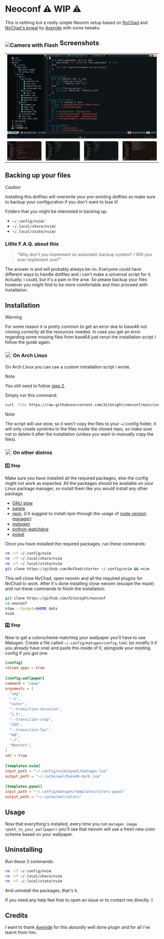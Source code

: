 # Neoconf ⚠️ WIP ⚠️

This is nothing but a really simple Neovim setup based on [NvChad](https://nvchad.com/) and [NvChad's pywal](https://github.com/NvChad/pywal) by [Axenide](https://github.com/Axenide) with some tweaks.

<h2><sub><img src="https://raw.githubusercontent.com/Tarikul-Islam-Anik/Animated-Fluent-Emojis/master/Emojis/Objects/Camera%20with%20Flash.png" alt="Camera with Flash" width="25" height="25" /></sub> Screenshots</h2>
<table align="center">
  <tr>
    <td colspan="4"><img src="assets/1.png"></td>
  </tr>
  <tr>
    <td colspan="1"><img src="assets/2.png"></td>
    <td colspan="1"><img src="assets/3.png"></td>
    <td colspan="1" align="center"><img src="assets/4.png"></td>
    <td colspan="1" align="center"><img src="assets/5.png"></td>
  </tr>
</table>

## Backing up your files

> [!CAUTION]
> Installing this dotfiles will overwrite your pre-existing dotfiles so make sure to backup your configuration if you don't want to lose it!

Folders that you might be interested in backing up:
- `~/.config/nvim/`
- `~/.local/share/nvim/`
- `~/.local/state/nvim/`

### Little F.A.Q. about this

> "Why don't you implement an automatic backup system? / Will you ever implement one?"

The answer is and will probably always be no. Everyone could have different ways to handle dotfiles and i can't make a universal script for it.
Actually, i could, but it's a pain in the arse. So please backup your files however you might find to be more comfortable and then proceed with installation.

## Installation

> [!WARNING]
> For some reason it is pretty common to get an error due to base46 not cloning correctly all the resources needed. In case you get an error regarding some missing files from base64 just rerun the installation script / follow the guide again.

<h3><sub><img src="http://wiki.installgentoo.com/images/f/f9/Arch-linux-logo.png" width=22 height=22/></sub> On Arch Linux</h3>

On Arch Linux you can use a custom installation script i wrote.
> [!NOTE]
> You still need to follow [step 2](#step2).

Simply run this command:

```bash
curl -fsSL https://raw.githubusercontent.com/Xitonight/neoconf/main/install.sh | bash
```

> [!NOTE]
> The script will use stow, so it won't copy the files to your ~/.config folder, it will only create symlinks to the files inside the cloned repo, so make sure not to delete it after the installation (unless you want to manually copy the files).


<h3><sub><img src="http://wiki.installgentoo.com/images/5/5b/Ubuntu.png" width=22 height=22/></sub> On other distros</h3>

#### 1️⃣ Step

Make sure you have installed all the required packages, else the config might not work as expected.
All the packages should be available on your Linux package manager, so install them like you would install any other package.

- [GNU stow](https://www.gnu.org/software/stow/)
- [swww](https://github.com/LGFae/swww)
- [npm](https://www.npmjs.com), (i'd suggest to install npm through the usage of [node version manager](https://github.com/nvm-sh/nvm))
- [matugen](https://github.com/InioX/matugen) 
- [python-watchdog](https://pypi.org/project/watchdog/)
- [pywal](https://github.com/dylanaraps/pywal) 

Once you have installed the required packages, run these commands:

```bash
rm -rf ~/.config/nvim
rm -rf ~/.local/share/nvim
rm -rf ~/.local/state/nvim
git clone https://github.com/NvChad/starter ~/.config/nvim && nvim
```

This will clone NvChad, open neovim and all the required plugins for NvChad to work.
After it's done installing close neovim (escape the maze) and run these commands to finish the installation:

```bash
git clone https://github.com/Xitonight/neoconf
cd neoconf
stow --target=$HOME dots
nvim
```

<a id="step2"></a>
#### 2️⃣ Step

Now to get a colorscheme matching your wallpaper you'll have to use Matugen.
Create a file called `~/.config/matugen/config.toml` (or modify it if you already have one) and paste this inside of it, alongside your existing config if you got one:

```toml
[config]
reload_apps = true

[config.wallpaper]
command = "swww"
arguments = [
  "img",
  "-t",
  "outer",
  "--transition-duration",
  "1.5",
  "--transition-step",
  "255",
  "--transition-fps",
  "60",
  "-f",
  "Nearest",
]
set = true

[templates.nvim]
input_path = "~/.config/nvim/pywal/matugen.lua"
output_path = "~/.cache/wal/base46-dark.lua"

[templates.pywal]
input_path = "~/.config/matugen/templates/colors-pywal"
output_path = "~/.cache/wal/colors"
```

## Usage

Now that everything's installed, every time you run `matugen image <path_to_your_wallpaper>` you'll see that neovim will use a fresh new color scheme based on your wallpaper. 

## Uninstalling

Run these 3 commands:

```bash
rm -rf ~/.config/nvim
rm -rf ~/.local/share/nvim
rm -rf ~/.local/state/nvim
```

And uninstall the packages, that's it.

If you need any help feel free to open an issue or to contact me directly :)

## Credits

I want to thank [Axenide](https://github.com/Axenide) for this absurdly well done plugin and for all i've learnt from him.

